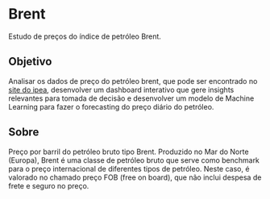 # Brent

Estudo de preços do índice de petróleo Brent.

## Objetivo

Analisar os dados de preço do petróleo brent, que pode ser encontrado no [site do ipea](http://www.ipeadata.gov.br/ExibeSerie.aspx?module=m&serid=1650971490&oper=view), desenvolver um dashboard interativo que gere insights relevantes para tomada de decisão e desenvolver um modelo de Machine Learning para fazer o forecasting do preço diário do petróleo.

## Sobre

Preço por barril do petróleo bruto tipo Brent. Produzido no Mar do Norte (Europa), Brent é uma classe de petróleo bruto que serve como benchmark para o preço internacional de diferentes tipos de petróleo. Neste caso, é valorado no chamado preço FOB (free on board), que não inclui despesa de frete e seguro no preço.
